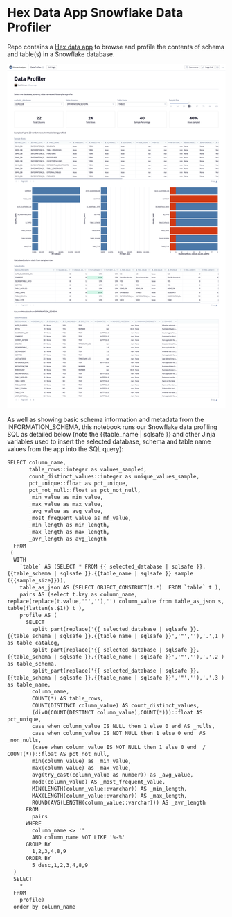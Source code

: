 # Hex Data App Snowflake Data Profiler

Repo contains a [Hex data app](https://hex.tech/) to browse and profile the contents of schema and table(s) in a Snowflake database.

![](img/data_profiler_screenshot.png)

As well as showing basic schema information and metadata from the INFORMATION_SCHEMA, this notebook runs our Snowflake data profiling SQL as detailed below (note the {{table_name | sqlsafe }} and other Jinja variables used to insert the selected database, schema and table name values from the app into the SQL query):

```
SELECT column_name,
       table_rows::integer as values_sampled,
       count_distinct_values::integer as unique_values_sample,
       pct_unique::float as pct_unique,
       pct_not_null::float as pct_not_null,
       _min_value as min_value,
       _max_value as max_value,
       _avg_value as avg_value,
       _most_frequent_value as mf_value,
       _min_length as min_length,
       _max_length as max_length,
       _avr_length as avg_length
  FROM
 (
  WITH
    `table` AS (SELECT * FROM {{ selected_database | sqlsafe }}.{{table_schema | sqlsafe }}.{{table_name | sqlsafe }} sample ({{sample_size}})),
    table_as_json AS (SELECT OBJECT_CONSTRUCT(t.*)  FROM `table` t ),
    pairs AS (select t.key as column_name, replace(replace(t.value,'"',''),'') column_value from table_as_json s, table(flatten(s.$1)) t ),
    profile AS (
      SELECT
        split_part(replace('{{ selected_database | sqlsafe }}.{{table_schema | sqlsafe }}.{{table_name | sqlsafe }}','"',''),'.',1 ) as table_catalog,
        split_part(replace('{{ selected_database | sqlsafe }}.{{table_schema | sqlsafe }}.{{table_name | sqlsafe }}','"',''),'.',2 ) as table_schema,
        split_part(replace('{{ selected_database | sqlsafe }}.{{table_schema | sqlsafe }}.{{table_name | sqlsafe }}','"',''),'.',3 ) as table_name,
        column_name,
        COUNT(*) AS table_rows,
        COUNT(DISTINCT column_value) AS count_distinct_values,
        (div0(COUNT(DISTINCT column_value),COUNT(*)))::float AS pct_unique,
        case when column_value IS NULL then 1 else 0 end AS _nulls,
        case when column_value IS NOT NULL then 1 else 0 end  AS _non_nulls,
        (case when column_value IS NOT NULL then 1 else 0 end  / COUNT(*))::float AS pct_not_null,
        min(column_value) as _min_value,
        max(column_value) as _max_value,
        avg(try_cast(column_value as number)) as _avg_value,
        mode(column_value) AS _most_frequent_value,
        MIN(LENGTH(column_value::varchar)) AS _min_length,
        MAX(LENGTH(column_value::varchar)) AS _max_length,
        ROUND(AVG(LENGTH(column_value::varchar))) AS _avr_length
      FROM
        pairs
      WHERE
        column_name <> ''
        AND column_name NOT LIKE '%-%'
      GROUP BY
        1,2,3,4,8,9
      ORDER BY
        5 desc,1,2,3,4,8,9
  )
  SELECT
    *
  FROM
    profile)
  order by column_name
```
